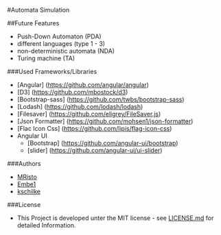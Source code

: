 #Automata Simulation

##Future Features
- Push-Down Automaton (PDA)
- different languages (type 1 - 3)
- non-deterministic automata (NDA)
- Turing machine (TA)

###Used Frameworks/Libraries
- [Angular] (https://github.com/angular/angular)
- [D3] (https://github.com/mbostock/d3)
- [Bootstrap-sass] (https://github.com/twbs/bootstrap-sass)
- [Lodash] (https://github.com/lodash/lodash)
- [Filesaver] (https://github.com/eligrey/FileSaver.js)
- [Json Formatter] (https://github.com/mohsen1/json-formatter)
- [Flac Icon Css] (https://github.com/lipis/flag-icon-css)
- Angular UI
  - [Bootstrap] (https://github.com/angular-ui/bootstrap)
  - [slider] (https://github.com/angular-ui/ui-slider)

###Authors
- [MRisto](https://github.com/MRisto)
- [Embe1](https://github.com/Embe1)
- [kschilke](https://github.com/kschilke)

###License
  - This Project is developed unter the MIT license - see [LICENSE.md](LICENSE.md) for detailed Information.
